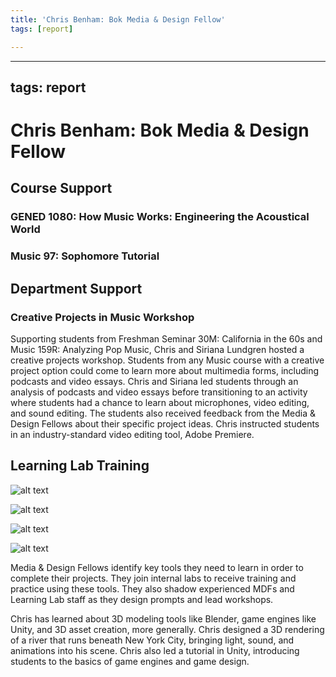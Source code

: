 ```yaml
---
title: 'Chris Benham: Bok Media & Design Fellow'
tags: [report]

---
```


---
tags: report
---

# Chris Benham: Bok Media & Design Fellow

## Course Support

### GENED 1080: How Music Works: Engineering the Acoustical World

### Music 97: Sophomore Tutorial

## Department Support

### Creative Projects in Music Workshop

Supporting students from Freshman Seminar 30M: California in the 60s and Music 159R: Analyzing Pop Music, Chris and Siriana Lundgren hosted a creative projects workshop. Students from any Music course with a creative project option could come to learn more about multimedia forms, including podcasts and video essays. Chris and Siriana led students through an analysis of podcasts and video essays before transitioning to an activity where students had a chance to learn about microphones, video editing, and sound editing. The students also received feedback from the Media & Design Fellows about their specific project ideas. Chris instructed students in an industry-standard video editing tool, Adobe Premiere.

## Learning Lab Training

![alt text](https://files.slack.com/files-pri/T0HTW3H0V-F047X5WETLM/benhamcityrough.jpg?pub_secret=f6ed3ade98)

![alt text](https://files.slack.com/files-pri/T0HTW3H0V-F047TG33SMU/square_on_map.jpg?pub_secret=dd2c5bcfdd)

![alt text](https://files.slack.com/files-pri/T0HTW3H0V-F044ME24EC9/benhamsquarepartial928hdri.png?pub_secret=2a1378fe56)

![alt text](https://files.slack.com/files-pri/T0HTW3H0V-F04805MK5GA/squareclose.jpg?pub_secret=2829ca46e7)

Media & Design Fellows identify key tools they need to learn in order to complete their projects. They join internal labs to receive training and practice using these tools. They also shadow experienced MDFs and Learning Lab staff as they design prompts and lead workshops. 

Chris has learned about 3D modeling tools like Blender, game engines like Unity, and 3D asset creation, more generally. Chris designed a 3D rendering of a river that runs beneath New York City, bringing light, sound, and animations into his scene. Chris also led a tutorial in Unity, introducing students to the basics of game engines and game design. 